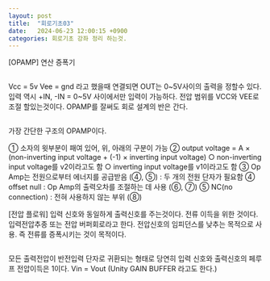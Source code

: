 ```yaml
---
layout: post
title:  "회로기초03"
date:   2024-06-23 12:00:15 +0900
categories: 회로기초 강좌 정리 하는것. 
---
```


[OPAMP] 연산 증폭기


<div class="img_row">
	<img class="col one" src="{{ site.baseurl }}/img/post/03_pcbBasic/img_01.jpg
	" alt="" title="OPAMP"/>
</div>

Vcc = 5v
Vee = gnd 라고 했을때
연결되면 OUT는 0~5V사이의 출력을 정할수 있다. 입력 역시 +IN, -IN = 0~5V 사이에서만 입력이 가능하다. 전압 범위를 VCC와 VEE로 조절 할있는것이다. OPAMP를 잘써도 회로 설계의 반은 간다. 


<div class="img_row">
	<img class="col one" src="{{ site.baseurl }}/img/post/03_pcbBasic/img_02.jpg
	" alt="" title="OPAMP"/>
</div>

가장 간단한 구조의 OPAMP이다. 

① 소자의 윗부분이 패여 있어, 위, 아래의 구분이 가능
② output voltage = A × (non-inverting input voltage + (-1) × inverting input voltage)
○ non-inverting input voltage를 v2이라고도 함
○ inverting input voltage를 v1이라고도 함
③ Op Amp는 전원으로부터 에너지를 공급받음 (④, ⑤) : 두 개의 전원 단자가 필요함
④ offset null : Op Amp의 출력오차를 조절하는 데 사용 (⑥, ⑦)
⑤ NC(no connection) : 전혀 사용하지 않는 부위 (⑧)


[전압 플로워]
입력 신호와 동일하게 출력신호를 주는것이다. 전류 이득을 위한 것이다. 입력전압추종 또는 전압 버퍼회로라고 한다. 전압신호의 임피던스를 낮추는 목적으로 사용. 즉 전류를 증폭시키는 것이 목적이다. 

<div class="img_row">
	<img class="col one" src="{{ site.baseurl }}/img/post/03_pcbBasic/img_03.jpg
	" alt="" title="OPAMP"/>
</div>

모든 출력전압이 반전입력 단자로 귀환되는 형태로 당연히 입력 신호와 출력신호의 페루프 전압이득은 1이다. ​Vin = Vout (Unity GAIN BUFFER 라고도 한다.)

 




